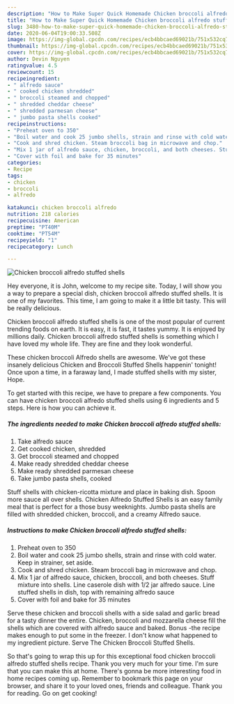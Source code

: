 ```yaml
---
description: "How to Make Super Quick Homemade Chicken broccoli alfredo stuffed shells"
title: "How to Make Super Quick Homemade Chicken broccoli alfredo stuffed shells"
slug: 3480-how-to-make-super-quick-homemade-chicken-broccoli-alfredo-stuffed-shells
date: 2020-06-04T19:00:33.508Z
image: https://img-global.cpcdn.com/recipes/ecb4bbcaed69021b/751x532cq70/chicken-broccoli-alfredo-stuffed-shells-recipe-main-photo.jpg
thumbnail: https://img-global.cpcdn.com/recipes/ecb4bbcaed69021b/751x532cq70/chicken-broccoli-alfredo-stuffed-shells-recipe-main-photo.jpg
cover: https://img-global.cpcdn.com/recipes/ecb4bbcaed69021b/751x532cq70/chicken-broccoli-alfredo-stuffed-shells-recipe-main-photo.jpg
author: Devin Nguyen
ratingvalue: 4.5
reviewcount: 15
recipeingredient:
- " alfredo sauce"
- " cooked chicken shredded"
- " broccoli steamed and chopped"
- " shredded cheddar cheese"
- " shredded parmesan cheese"
- " jumbo pasta shells cooked"
recipeinstructions:
- "Preheat oven to 350"
- "Boil water and cook 25 jumbo shells, strain and rinse with cold water. Keep in strainer, set aside."
- "Cook and shred chicken. Steam broccoli bag in microwave and chop."
- "Mix 1 jar of alfredo sauce, chicken, broccoli, and both cheeses. Stuff mixture into shells. Line caserole dish with 1/2 jar alfredo sauce. Line stuffed shells in dish, top with remaining alfredo sauce"
- "Cover with foil and bake for 35 minutes"
categories:
- Recipe
tags:
- chicken
- broccoli
- alfredo

katakunci: chicken broccoli alfredo 
nutrition: 218 calories
recipecuisine: American
preptime: "PT40M"
cooktime: "PT54M"
recipeyield: "1"
recipecategory: Lunch

---
```



![Chicken broccoli alfredo stuffed shells](https://img-global.cpcdn.com/recipes/ecb4bbcaed69021b/751x532cq70/chicken-broccoli-alfredo-stuffed-shells-recipe-main-photo.jpg)

Hey everyone, it is John, welcome to my recipe site. Today, I will show you a way to prepare a special dish, chicken broccoli alfredo stuffed shells. It is one of my favorites. This time, I am going to make it a little bit tasty. This will be really delicious.

Chicken broccoli alfredo stuffed shells is one of the most popular of current trending foods on earth. It is easy, it is fast, it tastes yummy. It is enjoyed by millions daily. Chicken broccoli alfredo stuffed shells is something which I have loved my whole life. They are fine and they look wonderful.

These chicken broccoli Alfredo shells are awesome. We&#39;ve got these insanely delicious Chicken and Broccoli Stuffed Shells happenin&#39; tonight! Once upon a time, in a faraway land, I made stuffed shells with my sister, Hope.


To get started with this recipe, we have to prepare a few components. You can have chicken broccoli alfredo stuffed shells using 6 ingredients and 5 steps. Here is how you can achieve it.

<!--inarticleads1-->

##### The ingredients needed to make Chicken broccoli alfredo stuffed shells:

1. Take  alfredo sauce
1. Get  cooked chicken, shredded
1. Get  broccoli steamed and chopped
1. Make ready  shredded cheddar cheese
1. Make ready  shredded parmesan cheese
1. Take  jumbo pasta shells, cooked


Stuff shells with chicken-ricotta mixture and place in baking dish. Spoon more sauce all over shells. Chicken Alfredo Stuffed Shells is an easy family meal that is perfect for a those busy weeknights. Jumbo pasta shells are filled with shredded chicken, broccoli, and a creamy Alfredo sauce. 

<!--inarticleads2-->

##### Instructions to make Chicken broccoli alfredo stuffed shells:

1. Preheat oven to 350
1. Boil water and cook 25 jumbo shells, strain and rinse with cold water. Keep in strainer, set aside.
1. Cook and shred chicken. Steam broccoli bag in microwave and chop.
1. Mix 1 jar of alfredo sauce, chicken, broccoli, and both cheeses. Stuff mixture into shells. Line caserole dish with 1/2 jar alfredo sauce. Line stuffed shells in dish, top with remaining alfredo sauce
1. Cover with foil and bake for 35 minutes


Serve these chicken and broccoli shells with a side salad and garlic bread for a tasty dinner the entire. Chicken, broccoli and mozzarella cheese fill the shells which are covered with alfredo sauce and baked. Bonus -the recipe makes enough to put some in the freezer. I don&#39;t know what happened to my ingredient picture. Serve The Chicken Broccoli Stuffed Shells. 

So that's going to wrap this up for this exceptional food chicken broccoli alfredo stuffed shells recipe. Thank you very much for your time. I'm sure that you can make this at home. There's gonna be more interesting food in home recipes coming up. Remember to bookmark this page on your browser, and share it to your loved ones, friends and colleague. Thank you for reading. Go on get cooking!
